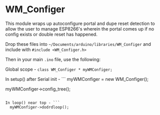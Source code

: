 # WM_Configer

This module wraps up autoconfigure portal and dupe reset detection to allow the user to manage ESP8266's wherein the portal comes up if no config exists or double reset has happened.  

Drop these files into `~/Documents/arduino/libraries/WM_Configer` and include with `#include <WM_Configer.h>`

Then in your main `.ino` file, use the following:

Global scope - `class WM_Configer * myWMConfiger;`

In setup() after Serial init - ```
  myWMConfiger = new WM_Configer();

  myWMConfiger->config_tree();
```

In loop() near top - ```
  myWMConfiger->dodrdloop();
```
